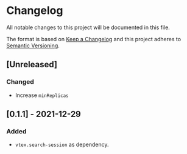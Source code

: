# Changelog

All notable changes to this project will be documented in this file.

The format is based on [Keep a Changelog](http://keepachangelog.com/en/1.0.0/)
and this project adheres to [Semantic Versioning](http://semver.org/spec/v2.0.0.html).

## [Unreleased]


### Changed
- Increase `minReplicas`

## [0.1.1] - 2021-12-29

### Added
- `vtex.search-session` as dependency.

